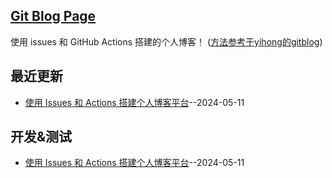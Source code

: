 ## [Git Blog Page](https://xushulin.github.io/blog-S.L.Xu/)
使用 issues 和 GitHub Actions 搭建的个人博客！
([方法参考于yihong的gitblog](https://github.com/yihong0618/gitblog))

## 最近更新
- [使用 Issues 和 Actions 搭建个人博客平台](https://github.com/xushulin/blog-S.L.Xu/issues/2)--2024-05-11
## 开发&测试
- [使用 Issues 和 Actions 搭建个人博客平台](https://github.com/xushulin/blog-S.L.Xu/issues/2)--2024-05-11
